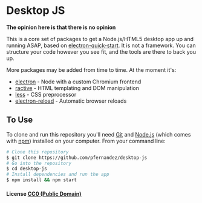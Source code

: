 # Desktop JS

**The opinion here is that there is no opinion**

This is a core set of packages to get a Node.js/HTML5 desktop app up and running ASAP, based on [electron-quick-start](https://github.com/electron/electron-quick-start). It is not a framework. You can structure your code however you see fit, and the tools are there to back you up.

More packages may be added from time to time. At the moment it's:

- [electron](http://electron.atom.io/) - Node with a custom Chromium frontend
- [ractive](https://github.com/ractivejs/ractive) - HTML templating and DOM manipulation
- [less](http://lesscss.org/) - CSS preprocessor
- [electron-reload](https://github.com/yan-foto/electron-reload) - Automatic browser reloads

## To Use

To clone and run this repository you'll need [Git](https://git-scm.com) and [Node.js](https://nodejs.org/en/download/) (which comes with [npm](http://npmjs.com)) installed on your computer. From your command line:

```bash
# Clone this repository
$ git clone https://github.com/pfernandez/desktop-js
# Go into the repository
$ cd desktop-js
# Install dependencies and run the app
$ npm install && npm start
```

#### License [CC0 (Public Domain)](LICENSE.md)
